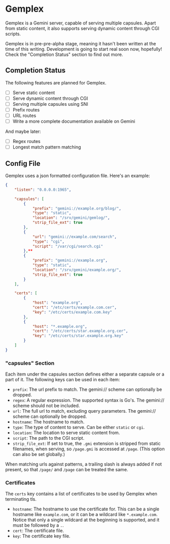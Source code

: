 # Gemplex

Gemplex is a Gemini server, capable of serving multiple capsules. Apart from
static content, it also supports serving dynamic content through CGI scripts.

Gemplex is in pre-pre-alpha stage, meaning it hasn't been written at the time of
this writing. Development is going to start real soon now, hopefully! Check the
"Completion Status" section to find out more.

## Completion Status

The following features are planned for Gemplex.

 - [ ] Serve static content
 - [ ] Serve dynamic content through CGI
 - [ ] Serving multiple capsules using SNI
 - [ ] Prefix routes
 - [ ] URL routes
 - [ ] Write a more complete documentation available on Gemini
 
And maybe later:

 - [ ] Regex routes
 - [ ] Longest match pattern matching
 
## Config File

Gemplex uses a json formatted configuration file. Here's an example:

``` json
{
    "listen": "0.0.0.0:1965",

    "capsules": [
        {
            "prefix": "gemini://example.org/blog/",
            "type": "static",
            "location": "/srv/gemini/gemlog/",
            "strip_file_ext": true
        },
        {
            "url": "gemini://example.com/search",
            "type": "cgi",
            "script": "/var/cgi/search.cgi"
        },**
        {
            "prefix": "gemini://example.org",
            "type": "static",
            "location": "/srv/gemini/example.org/",
            "strip_file_ext": true
        }
    ],

    "certs": [
        {
            "host": "example.org",
            "cert": "/etc/certs/example.com.cer",
            "key": "/etc/certs/example.com.key"
        },
        {
            "host": "*.example.org",
            "cert": "/etc/certs/star.example.org.cer",
            "key": "/etc/certs/star.example.org.key"
        }
    ]
}
```

### "capsules" Section

Each item under the capsules section defines either a separate capsule or a part
of it. The following keys can be used in each item:

 - `prefix`: The url prefix to match. The gemini:// scheme can optionally be
   dropped.
 - `regex`: A regular expression. The supported syntax is Go's. The gemini://
   scheme should not be included.
 - `url`: The full url to match, excluding query parameters. The gemini://
   scheme can optionally be dropped.
 - `hostname`: The hostname to match.
 - `type`: The type of content to serve. Can be either `static` or `cgi`.
 - `location`: The location to serve static content from.
 - `script`: The path to the CGI script.
 - `strip_file_ext`: If set to true, the `.gmi` extension is stripped from
   static filenames, when serving, so `/page.gmi` is accessed at `/page`. (This
   option can also be set globally.)
 
 When matching urls against patterns, a trailing slash is always added if not
 present, so that `/page/` and `/page` can be treated the same.

### Certificates

The `certs` key contains a list of certificates to be used by Gemplex when
terminating tls.

 - `hostname`: The hostname to use the certificate for. This can be a single
   hostname like `example.com`, or it can be a wildcard like `*.example.com`.
   Notice that only a single wildcard at the beginning is supported, and it must
   be followed by a `.`.
 - `cert`: The certificate file.
 - `key`: The certificate key file.
